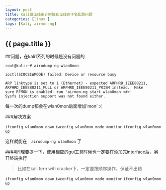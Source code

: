 ```yaml
---
layout: post
title: Kali做无线审计时碰到无线网卡名乱跳问题
categories: [linux ]
tags: [Kali, airmon-ng]
---
```

<h2>{{ page.title }}</h2>

##问题，在kali1系列的时候是没有问题的

`root@kali:~# airodump-ng wlan0mon`

    ioctl(SIOCSIWMODE) failed: Device or resource busy

    ARP linktype is set to 1 (Ethernet) - expected ARPHRD_IEEE80211,
    ARPHRD_IEEE80211_FULL or ARPHRD_IEEE80211_PRISM instead.  Make
    sure RFMON is enabled: run 'airmon-ng start wlan0mon <#>'
    Sysfs injection support was not found either.

每一次的dump都会在wlan0mon后面增加'mon' :(


###解决方案

`ifconfig wlan0mon down`
`iwconfig wlan0mon mode monitor`
`ifconfig wlan0mon up`

这样就能在　`airodump-ng wlan0mon` 了


####同理要提一下，使用相应的gui工具时候也一定要在添加完interface后，另开终端执行

>比如在kali fern wifi cracker下，一定要按顺序操作，保证不出错

`ifconfig wlan0mon down`
`iwconfig wlan0mon mode monitor`
`ifconfig wlan0mon up`


